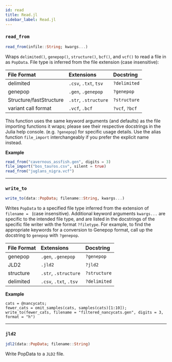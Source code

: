 ```yaml
---
id: read
title: Read.jl
sidebar_label: Read.jl
---
```


### `read_from`
```julia
read_from(infile::String; kwargs...)
```
Wraps `delimited()`, `genepop()`, `structure()`, `bcf()`, and `vcf()` to read a file in as `PopData`. File type is
inferred from the file extension (case insensitive):

| File Format         | Extensions            | Docstring      |
| :------------------ | :-------------------- | :------------- |
| delimited           | `.csv`, `.txt`, `tsv` | `?delimited`   |
| genepop             | `.gen`, `.genepop`    | `?genepop`     |
| Structure/fastStructure | `.str`, `.structure` | `?structure` |
| variant call format | `.vcf`, `.bcf`        | `?vcf`, `?bcf` |

This function uses the same keyword arguments (and defaults) as the file importing functions it wraps; please see their respective docstrings in the Julia help console. (e.g. `?genepop`) for specific usage details. Use the alias function `file_import` interchangeably if you prefer the explicit name instead.

**Example**
```julia
read_from("cavernous_assfish.gen", digits = 3)
file_import("bos_tauros.csv", silent = true)
read_from("juglans_nigra.vcf")
```

----

### `write_to`
```julia
write_to(data::PopData; filename::String, kwargs...)
```
Writes `PopData` to a specified file type inferred from the extension of `filename = ` (case insensitive). Additional keyword
arguments `kwargs...` are specific to the intended file type, and are listed in the docstrings of the specific
file writer with the format `?filetype`. For example, to find the appropriate keywords for a conversion
to Genepop format, call up the docstring to `genepop` with `?genepop`.

| File Format | Extensions             | Docstring            |
| :---------- | :--------------------- | :------------------- |
| genepop     | `.gen`, `.genepop`     | `?genepop`   |
| JLD2        | `.jld2`                | `?jld2`      |
| structure   | `.str`, `.structure`   | `?structure` |
| delimited   | `.csv`, `.txt`, `.tsv` | `?delimited` |

**Example**
```
cats = @nancycats;
fewer_cats = omit_samples(cats, samples(cats)[1:10]);
write_to(fewer_cats, filename = "filtered_nancycats.gen", digits = 3, format = "h")
```

----

### `jld2`
```julia
jdl2(data::PopData; filename::String)
```
Write PopData to a `JLD2` file.
